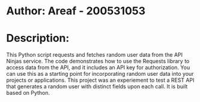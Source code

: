 # Author: Areaf - 200531053

# Description:
This Python script requests and fetches random user data from the API Ninjas service. The code demonstrates how to use the Requests library to access data from the API, and it includes an API key for authorization. You can use this as a starting point for incorporating random user data into your projects or applications. This project was an experiement to test a REST API that generates a random user with distinct fields upon each call. It is built based on Python.


